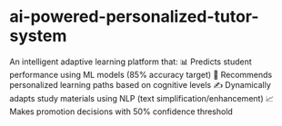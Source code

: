# ai-powered-personalized-tutor-system
An intelligent adaptive learning platform that:  📊 Predicts student performance using ML models (85% accuracy target)  🎯 Recommends personalized learning paths based on cognitive levels  ✍️ Dynamically adapts study materials using NLP (text simplification/enhancement)  📈 Makes promotion decisions with 50% confidence threshold 

